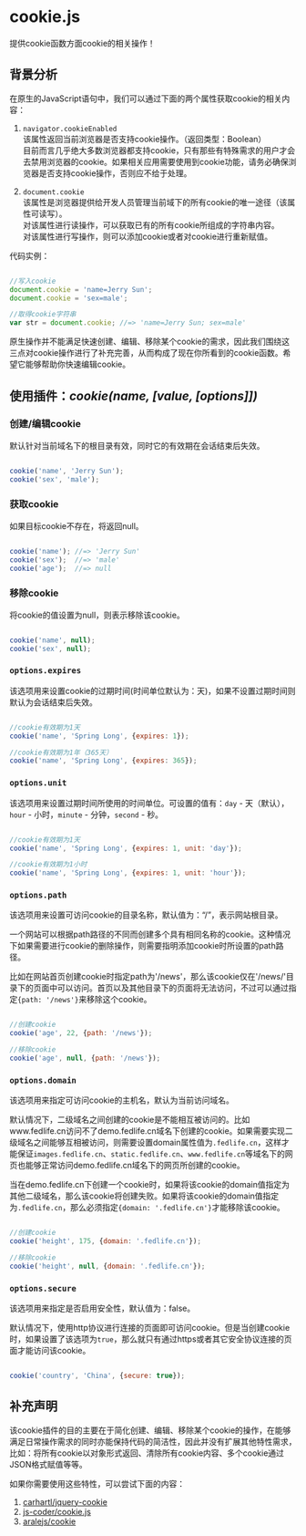 # cookie.js

提供cookie函数方面cookie的相关操作！

## 背景分析

在原生的JavaScript语句中，我们可以通过下面的两个属性获取cookie的相关内容：

1. `navigator.cookieEnabled`
<br>该属性返回当前浏览器是否支持cookie操作。（返回类型：Boolean）
<br>目前而言几乎绝大多数浏览器都支持cookie，只有那些有特殊需求的用户才会去禁用浏览器的cookie。如果相关应用需要使用到cookie功能，请务必确保浏览器是否支持cookie操作，否则应不给于处理。

2. `document.cookie`
<br>该属性是浏览器提供给开发人员管理当前域下的所有cookie的唯一途径（该属性可读写）。
<br>对该属性进行读操作，可以获取已有的所有cookie所组成的字符串内容。
<br>对该属性进行写操作，则可以添加cookie或者对cookie进行重新赋值。

代码实例：

```js

//写入cookie
document.cookie = 'name=Jerry Sun';
document.cookie = 'sex=male';

//取得cookie字符串
var str = document.cookie; //=> 'name=Jerry Sun; sex=male'

```

原生操作并不能满足快速创建、编辑、移除某个cookie的需求，因此我们围绕这三点对cookie操作进行了补充完善，从而构成了现在你所看到的cookie函数。希望它能够帮助你快速编辑cookie。

## 使用插件：*cookie(name, [value, [options]])*

### 创建/编辑cookie

默认针对当前域名下的根目录有效，同时它的有效期在会话结束后失效。

```js

cookie('name', 'Jerry Sun');
cookie('sex', 'male');

```

### 获取cookie

如果目标cookie不存在，将返回null。

```js

cookie('name'); //=> 'Jerry Sun'
cookie('sex');  //=> 'male'
cookie('age');  //=> null

```

### 移除cookie

将cookie的值设置为null，则表示移除该cookie。

```js

cookie('name', null);
cookie('sex', null);

```

### `options.expires`

该选项用来设置cookie的过期时间(时间单位默认为：天)，如果不设置过期时间则默认为会话结束后失效。

```js

//cookie有效期为1天
cookie('name', 'Spring Long', {expires: 1});

//cookie有效期为1年（365天）
cookie('name', 'Spring Long', {expires: 365});

```

### `options.unit`

该选项用来设置过期时间所使用的时间单位。可设置的值有：`day` - 天（默认），`hour` - 小时，`minute` - 分钟，`second` - 秒。

```js

//cookie有效期为1天
cookie('name', 'Spring Long', {expires: 1, unit: 'day'});

//cookie有效期为1小时
cookie('name', 'Spring Long', {expires: 1, unit: 'hour'});

```

### `options.path`

该选项用来设置可访问cookie的目录名称，默认值为：“/”，表示网站根目录。

一个网站可以根据path路径的不同而创建多个具有相同名称的cookie。这种情况下如果需要进行cookie的删除操作，则需要指明添加cookie时所设置的path路径。

比如在网站首页创建cookie时指定path为'/news'，那么该cookie仅在'/news/'目录下的页面中可以访问。首页以及其他目录下的页面将无法访问，不过可以通过指定`{path: '/news'}`来移除这个cookie。

```js

//创建cookie
cookie('age', 22, {path: '/news'});

//移除cookie
cookie('age', null, {path: '/news'});

```

### `options.domain`

该选项用来指定可访问cookie的主机名，默认为当前访问域名。

默认情况下，二级域名之间创建的cookie是不能相互被访问的。比如www.fedlife.cn访问不了demo.fedlife.cn域名下创建的cookie。如果需要实现二级域名之间能够互相被访问，则需要设置domain属性值为`.fedlife.cn`，这样才能保证`images.fedlife.cn`、`static.fedlife.cn`、`www.fedlife.cn`等域名下的网页也能够正常访问demo.fedlife.cn域名下的网页所创建的cookie。

当在demo.fedlife.cn下创建一个cookie时，如果将该cookie的domain值指定为其他二级域名，那么该cookie将创建失败。如果将该cookie的domain值指定为`.fedlife.cn`，那么必须指定`{domain: '.fedlife.cn'}`才能移除该cookie。


```js

//创建cookie
cookie('height', 175, {domain: '.fedlife.cn'});

//移除cookie
cookie('height', null, {domain: '.fedlife.cn'});

```

### `options.secure`

该选项用来指定是否启用安全性，默认值为：false。

默认情况下，使用http协议进行连接的页面即可访问cookie。但是当创建cookie时，如果设置了该选项为`true`，那么就只有通过https或者其它安全协议连接的页面才能访问该cookie。


```js

cookie('country', 'China', {secure: true});

```

## 补充声明

该cookie插件的目的主要在于简化创建、编辑、移除某个cookie的操作，在能够满足日常操作需求的同时亦能保持代码的简洁性，因此并没有扩展其他特性需求，比如：将所有cookie以对象形式返回、清除所有cookie内容、多个cookie通过JSON格式赋值等等。

如果你需要使用这些特性，可以尝试下面的内容：

1. [carhartl/jquery-cookie](https://github.com/carhartl/jquery-cookie)
2. [js-coder/cookie.js](https://github.com/js-coder/cookie.js)
3. [aralejs/cookie](https://github.com/aralejs/cookie)